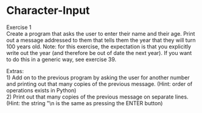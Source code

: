 # Character-Input

Exercise 1
</br>Create a program that asks the user to enter their name and their age. Print out a message addressed to them that tells them the year that they will turn 100 years old. Note: for this exercise, the expectation is that you explicitly write out the year (and therefore be out of date the next year). If you want to do this in a generic way, see exercise 39.

Extras:
</br> 1) Add on to the previous program by asking the user for another number and printing out that many copies of the previous message. (Hint: order of operations exists in Python)
</br> 2) Print out that many copies of the previous message on separate lines. (Hint: the string "\n is the same as pressing the ENTER button)
